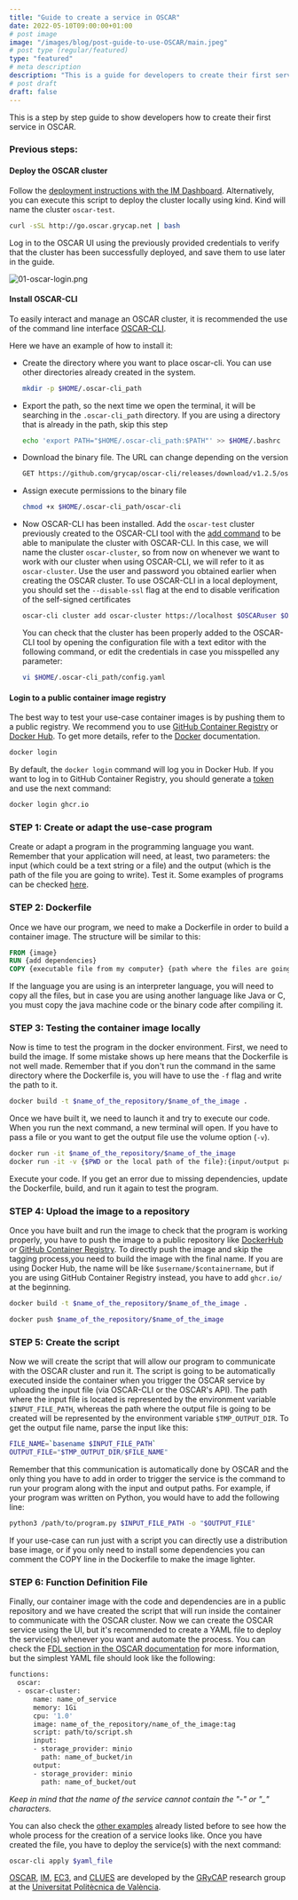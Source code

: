 ```yaml
---
title: "Guide to create a service in OSCAR"
date: 2022-05-10T09:00:00+01:00
# post image
image: "/images/blog/post-guide-to-use-OSCAR/main.jpeg"
# post type (regular/featured)
type: "featured"
# meta description
description: "This is a guide for developers to create their first service in OSCAR."
# post draft
draft: false
---
```



This is a step by step guide to show developers how to create their first service in OSCAR. 


### Previous steps:

#### Deploy the OSCAR cluster

Follow the [deployment instructions with the IM Dashboard](https://docs.oscar.grycap.net/deploy-im-dashboard/). Alternatively, you can execute this script to deploy the cluster locally using kind. Kind will name the cluster `oscar-test`.

```bash
curl -sSL http://go.oscar.grycap.net | bash
```

Log in to the OSCAR UI using the previously provided credentials to verify that the cluster has been successfully deployed, and save them to use later in the guide.

![01-oscar-login.png](/images/blog/post-guide-to-use-OSCAR/01-oscar-login.png)

#### Install OSCAR-CLI

To easily interact and manage an OSCAR cluster, it is recommended the use of the command line interface [OSCAR-CLI](https://docs.oscar.grycap.net/oscar-cli/).

Here we have an example of how to install it:

  * Create the directory where you want to place oscar-cli. You can use other directories already created in the system.
    ```bash
    mkdir -p $HOME/.oscar-cli_path
    ```

  * Export the path, so the next time we open the terminal, it will be searching in the `.oscar-cli_path` directory. If you are using a directory that is already in the path, skip this step 
    ``` bash
    echo 'export PATH="$HOME/.oscar-cli_path:$PATH"' >> $HOME/.bashrc
    ```

  * Download the binary file. The URL can change depending on the version
    ``` bash
    GET https://github.com/grycap/oscar-cli/releases/download/v1.2.5/oscar-cli > $HOME/.oscar-cli_path/oscar-cli
    ```

  * Assign execute permissions to the binary file
    ``` bash
    chmod +x $HOME/.oscar-cli_path/oscar-cli
    ```

  * Now OSCAR-CLI has been installed. Add the `oscar-test` cluster previously created to the OSCAR-CLI tool with the [add command](https://docs.oscar.grycap.net/oscar-cli/#add) to be able to manipulate the cluster with OSCAR-CLI. In this case, we will name the cluster `oscar-cluster`, so from now on whenever we want to work with our cluster when using OSCAR-CLI, we will refer to it as `oscar-cluster`. Use the user and password you obtained earlier when creating the OSCAR cluster. To use OSCAR-CLI in a local deployment, you should set the `--disable-ssl` flag at the end to disable verification of the self-signed certificates
    ``` bash
    oscar-cli cluster add oscar-cluster https://localhost $OSCARuser $OSCARpass
    ```

    You can check that the cluster has been properly added to the OSCAR-CLI tool by opening the configuration file with a text editor with the following command, or edit the credentials in case you misspelled any parameter:
    ``` bash
    vi $HOME/.oscar-cli_path/config.yaml
    ```

#### Login to a public container image registry

The best way to test your use-case container images is by pushing them to a public registry. We recommend you to use [GitHub Container Registry](https://github.com/features/packages) or [Docker Hub](https://hub.docker.com/). To get more details, refer to the [Docker](https://docs.docker.com/) documentation.

``` bash
docker login
```

By default, the `docker login` command will log you in Docker Hub. If you want to log in to GitHub Container Registry, you should generate a [token](https://github.com/settings/tokens) and use the next command:

``` bash
docker login ghcr.io
```


### STEP 1: Create or adapt the use-case program

Create or adapt a program in the programming language you want. Remember that your application will need, at least, two parameters: the input (which could be a text string or a file) and the output (which is the path of the file you are going to write). Test it.
Some examples of programs can be checked [here](https://github.com/grycap/oscar/tree/master/examples).


### STEP 2: Dockerfile

Once we have our program, we need to make a Dockerfile in order to build a container image. The structure will be similar to this:

``` Dockerfile
FROM {image}
RUN {add dependencies}
COPY {executable file from my computer} {path where the files are going to state in the image}
```

If the language you are using is an interpreter language, you will need to copy all the files, but in case you are using another language like Java or C, you must copy the java machine code or the binary code after compiling it.


### STEP 3: Testing the container image locally

Now is time to test the program in the docker environment. First, we need to build the image. If some mistake shows up here means that the Dockerfile is not well made.
Remember that if you don't run the command in the same directory where the Dockerfile is, you will have to use the `-f` flag and write the path to it.

``` bash
docker build -t $name_of_the_repository/$name_of_the_image .
```

Once we have built it, we need to launch it and try to execute our code. When you run the next command, a new terminal will open. If you have to pass a file or you want to get the output file use the volume option (`-v`).

``` bash
docker run -it $name_of_the_repository/$name_of_the_image
docker run -it -v {$PWD or the local path of the file}:{input/output path on the image} $name_of_the_repository/$name_of_the_image
```

Execute your code. If you get an error due to missing dependencies, update the Dockerfile, build, and run it again to test the program.


### STEP 4: Upload the image to a repository

Once you have built and run the image to check that the program is working properly, you have to push the image to a public repository like [DockerHub](https://hub.docker.com/repositories) or [GitHub Container Registry](url??). To directly push the image and skip the tagging process,you need to build the image with the final name. If you are using Docker Hub, the name will be like `$username/$containername`, but if you are using GitHub Container Registry instead, you have to add `ghcr.io/` at the beginning.

```bash
docker build -t $name_of_the_repository/$name_of_the_image .

docker push $name_of_the_repository/$name_of_the_image
```


### STEP 5: Create the script

Now we will create the script that will allow our program to communicate with the OSCAR cluster and run it. The script is going to be automatically executed inside the container when you trigger the OSCAR service by uploading the input file (via OSCAR-CLI or the OSCAR's API). The path where the input file is located is represented by the environment variable `$INPUT_FILE_PATH`, whereas the path where the output file is going to be created will be represented by the environment variable `$TMP_OUTPUT_DIR`. To get the output file name, parse the input like this:

``` bash 
FILE_NAME=`basename $INPUT_FILE_PATH`
OUTPUT_FILE="$TMP_OUTPUT_DIR/$FILE_NAME"
```
Remember that this communication is automatically done by OSCAR and the only thing you have to add in order to trigger the service is the command to run your program along with the input and output paths. For example, if your program was written on Python, you would have to add the following line:

``` bash 
python3 /path/to/program.py $INPUT_FILE_PATH -o "$OUTPUT_FILE"
```

If your use-case can run just with a script you can directly use a distribution base image, or if you only need to install some dependencies you can comment the COPY line in the Dockerfile to make the image lighter.


### STEP 6: Function Definition File

Finally, our container image with the code and dependencies are in a public repository and we have created the script that will run inside the container to communicate with the OSCAR cluster.
Now we can create the OSCAR service using the UI, but it's recommended to create a YAML file to deploy the service(s) whenever you want and automate the process. You can check the [FDL section in the OSCAR documentation](https://docs.oscar.grycap.net/fdl/) for more information, but the simplest YAML file should look like the following:

``` bash
functions:
  oscar:
  - oscar-cluster:
      name: name_of_service
      memory: 1Gi
      cpu: '1.0'
      image: name_of_the_repository/name_of_the_image:tag
      script: path/to/script.sh
      input:
      - storage_provider: minio
        path: name_of_bucket/in
      output:
      - storage_provider: minio
        path: name_of_bucket/out
```
*Keep in mind that the name of the service cannot contain the "-" or "_" characters.*

You can also check the [other examples](https://github.com/grycap/oscar/tree/master/examples) already listed before to see how the whole process for the creation of a service looks like. Once you have created the file, you have to deploy the service(s) with the next command:

``` bash
oscar-cli apply $yaml_file
```




[OSCAR](https://grycap.github.io/oscar/), [IM](http://www.grycap.upv.es/im), [EC3](https://github.com/grycap/ec3), and [CLUES](https://www.grycap.upv.es/clues/) are developed by the [GRyCAP](https://www.grycap.upv.es/) research group at the [Universitat Politècnica de València](https://www.upv.es/).